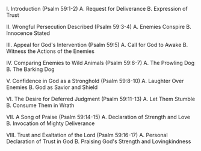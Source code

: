 I. Introduction (Psalm 59:1-2)
    A. Request for Deliverance
    B. Expression of Trust

II. Wrongful Persecution Described (Psalm 59:3-4)
    A. Enemies Conspire
    B. Innocence Stated

III. Appeal for God's Intervention (Psalm 59:5)
    A. Call for God to Awake
    B. Witness the Actions of the Enemies

IV. Comparing Enemies to Wild Animals (Psalm 59:6-7)
    A. The Prowling Dog
    B. The Barking Dog

V. Confidence in God as a Stronghold (Psalm 59:8-10)
    A. Laughter Over Enemies
    B. God as Savior and Shield

VI. The Desire for Deferred Judgment (Psalm 59:11-13)
    A. Let Them Stumble
    B. Consume Them in Wrath

VII. A Song of Praise (Psalm 59:14-15)
    A. Declaration of Strength and Love
    B. Invocation of Mighty Deliverance

VIII. Trust and Exaltation of the Lord (Psalm 59:16-17)
    A. Personal Declaration of Trust in God
    B. Praising God's Strength and Lovingkindness